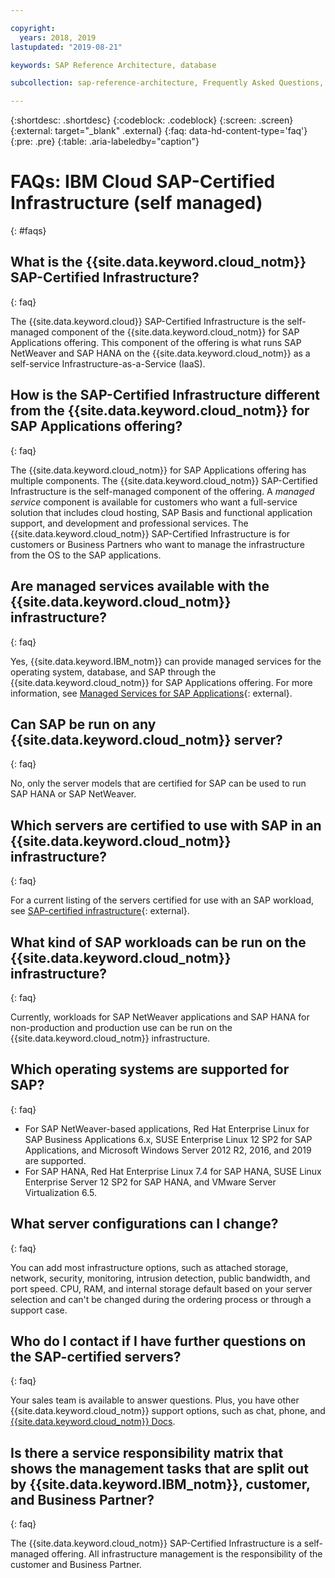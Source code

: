```yaml
---

copyright:
  years: 2018, 2019
lastupdated: "2019-08-21"

keywords: SAP Reference Architecture, database

subcollection: sap-reference-architecture, Frequently Asked Questions, FAQs

---
```


{:shortdesc: .shortdesc}
{:codeblock: .codeblock}
{:screen: .screen}
{:external: target="_blank" .external}
{:faq: data-hd-content-type='faq'}
{:pre: .pre}
{:table: .aria-labeledby="caption"}

# FAQs: IBM Cloud SAP-Certified Infrastructure (self managed)
{: #faqs}

## What is the {{site.data.keyword.cloud_notm}} SAP-Certified Infrastructure?
{: faq}

The {{site.data.keyword.cloud}} SAP-Certified Infrastructure is the self-managed component of the {{site.data.keyword.cloud_notm}} for SAP Applications offering. This component of the offering is what runs SAP NetWeaver and SAP HANA on the {{site.data.keyword.cloud_notm}} as a self-service Infrastructure-as-a-Service (IaaS).

## How is the SAP-Certified Infrastructure different from the {{site.data.keyword.cloud_notm}} for SAP Applications offering?
{: faq}

The {{site.data.keyword.cloud_notm}} for SAP Applications offering has multiple components. The {{site.data.keyword.cloud_notm}} SAP-Certified Infrastructure is the self-managed component of the offering. A *managed service* component is available for customers who want a full-service solution that includes cloud hosting, SAP Basis and functional application support, and development and professional services. The {{site.data.keyword.cloud_notm}} SAP-Certified Infrastructure is for customers or Business Partners who want to manage the infrastructure from the OS to the SAP applications.

## Are managed services available with the {{site.data.keyword.cloud_notm}} infrastructure?
{: faq}

Yes, {{site.data.keyword.IBM_notm}} can provide managed services for the operating system, database, and SAP through the {{site.data.keyword.cloud_notm}} for SAP Applications offering. For more information, see [Managed Services for SAP Applications](https://www.ibm.com/cloud/sap/managed){: external}.

## Can SAP be run on any {{site.data.keyword.cloud_notm}} server?
{: faq}

No, only the server models that are certified for SAP can be used to run SAP HANA or SAP NetWeaver.

## Which servers are certified to use with SAP in an {{site.data.keyword.cloud_notm}} infrastructure?
{: faq}  

For a current listing of the servers certified for use with an SAP workload, see [SAP-certified infrastructure](https://www.ibm.com/cloud/sap/certified-infrastructure){: external}.

## What kind of SAP workloads can be run on the {{site.data.keyword.cloud_notm}} infrastructure?
{: faq}

Currently, workloads for SAP NetWeaver applications and SAP HANA for non-production and production use can be run on the {{site.data.keyword.cloud_notm}} infrastructure.

## Which operating systems are supported for SAP?
{: faq}

  * For SAP NetWeaver-based applications, Red Hat Enterprise Linux for SAP Business Applications 6.x, SUSE Enterprise Linux 12 SP2 for SAP Applications, and Microsoft Windows Server 2012 R2, 2016, and 2019 are supported.
  * For SAP HANA, Red Hat Enterprise Linux 7.4 for SAP HANA, SUSE Linux Enterprise Server 12 SP2 for SAP HANA, and VMware Server Virtualization 6.5.

## What server configurations can I change?
{: faq}

You can add most infrastructure options, such as attached storage, network, security, monitoring, intrusion detection, public bandwidth, and port speed. CPU, RAM, and internal storage default based on your server selection and can't be changed during the ordering process or through a support case.

## Who do I contact if I have further questions on the SAP-certified servers?
{: faq}

Your sales team is available to answer questions. Plus, you have other {{site.data.keyword.cloud_notm}} support options, such as chat, phone, and [{{site.data.keyword.cloud_notm}} Docs](/docs/get-support?topic=get-support-getting-customer-support#getting-customer-support).

## Is there a service responsibility matrix that shows the management tasks that are split out by {{site.data.keyword.IBM_notm}}, customer, and Business Partner?
{: faq}

The {{site.data.keyword.cloud_notm}} SAP-Certified Infrastructure is a self-managed offering. All infrastructure management is the responsibility of the customer and Business Partner.
